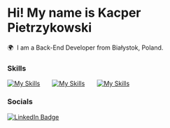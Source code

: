 Hi! My name is Kacper Pietrzykowski 
========================================================================================================================================

🌍  I am a Back-End Developer from Białystok, Poland.
<br/>

### Skills

[![My Skills](https://skillicons.dev/icons?i=java,spring,maven,hibernate)](https://skillicons.dev) &nbsp;&nbsp;&nbsp;&nbsp;&nbsp; [![My Skills](https://skillicons.dev/icons?i=git,docker)](https://skillicons.dev) &nbsp;&nbsp;&nbsp;&nbsp;&nbsp; [![My Skills](https://skillicons.dev/icons?i=mysql,postgresql,mongodb)](https://skillicons.dev)
<br/>

### Socials

<div id="badges">
  <a href="https://www.linkedin.com/in/senpai-iwnl/">
    <img src="https://img.shields.io/badge/LinkedIn-blue?style=for-the-badge&logo=linkedin&logoColor=white" alt="LinkedIn Badge"/>
  </a>
</div>
